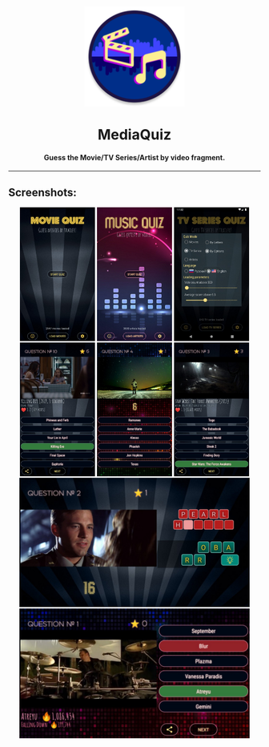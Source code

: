 <p align="center">
<img align="center" width="200" height="200" src="/app/src/main/res/mipmap-xxxhdpi/ic_launcher_round.png">
</p>
<h1 align="center"> MediaQuiz </h1>
<h4 align="center"> Guess the Movie/TV Series/Artist by video fragment. </h4>
<hr>
<h2 align="left"> Screenshots: </h2>
<p align="center">
<img src="metadata/screenshots/ss1.jpg" width=150>
<img src="metadata/screenshots/ss2.jpg" width=150>
<img src="metadata/screenshots/ss3.jpg" width=150>
<img src="metadata/screenshots/ss4.jpg" width=150>
<img src="metadata/screenshots/ss6.jpg" width=150>
<img src="metadata/screenshots/ss5.jpg" width=150>
<img src="metadata/screenshots/ss7.jpg" width=460>
<img src="metadata/screenshots/ss8.jpg" width=460>
</p>
